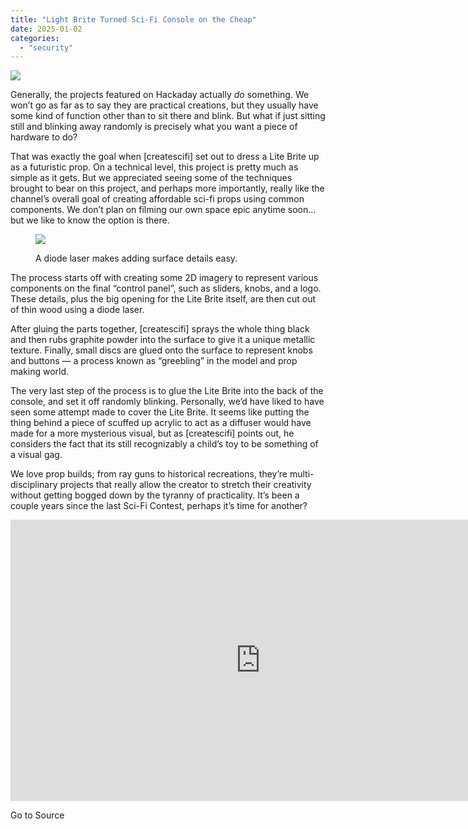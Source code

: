 ```yaml
---
title: "Light Brite Turned Sci-Fi Console on the Cheap"
date: 2025-01-02
categories: 
  - "security"
---
```


![](https://hackaday.com/wp-content/uploads/2025/01/briteprop_feat.jpg?w=800)

Generally, the projects featured on Hackaday actually _do_ something. We won’t go as far as to say they are practical creations, but they usually have some kind of function other than to sit there and blink. But what if just sitting still and blinking away randomly is precisely what you want a piece of hardware to do?

That was exactly the goal when \[createscifi\] set out to dress a Lite Brite up as a futuristic prop. On a technical level, this project is pretty much as simple as it gets. But we appreciated seeing some of the techniques brought to bear on this project, and perhaps more importantly, really like the channel’s overall goal of creating affordable sci-fi props using common components. We don’t plan on filming our own space epic anytime soon…but we like to know the option is there.

<figure>

![](https://hackaday.com/wp-content/uploads/2025/01/briteprop_detail.jpg?w=400)

<figcaption>

A diode laser makes adding surface details easy.

</figcaption>

</figure>

The process starts off with creating some 2D imagery to represent various components on the final “control panel”, such as sliders, knobs, and a logo. These details, plus the big opening for the Lite Brite itself, are then cut out of thin wood using a diode laser.

After gluing the parts together, \[createscifi\] sprays the whole thing black and then rubs graphite powder into the surface to give it a unique metallic texture. Finally, small discs are glued onto the surface to represent knobs and buttons — a process known as “greebling” in the model and prop making world.

The very last step of the process is to glue the Lite Brite into the back of the console, and set it off randomly blinking. Personally, we’d have liked to have seen some attempt made to cover the Lite Brite. It seems like putting the thing behind a piece of scuffed up acrylic to act as a diffuser would have made for a more mysterious visual, but as \[createscifi\] points out, he considers the fact that its still recognizably a child’s toy to be something of a visual gag.

We love prop builds; from ray guns to historical recreations, they’re multi-disciplinary projects that really allow the creator to stretch their creativity without getting bogged down by the tyranny of practicality. It’s been a couple years since the last Sci-Fi Contest, perhaps it’s time for another?

<iframe loading="lazy" title="$5 LITE BRITE SET PIECE BUILD| DIY SCI-FI" width="800" height="450" src="https://www.youtube.com/embed/sSPEUNTuqXU?feature=oembed" frameborder="0" allow="accelerometer; autoplay; clipboard-write; encrypted-media; gyroscope; picture-in-picture; web-share" referrerpolicy="strict-origin-when-cross-origin" allowfullscreen></iframe>

Go to Source
